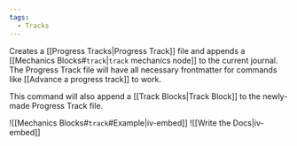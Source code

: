 ```yaml
---
tags:
  - Tracks
---
```

Creates a [[Progress Tracks|Progress Track]] file and appends a [[Mechanics Blocks#`track`|`track` mechanics node]] to the current journal. The Progress Track file will have all necessary frontmatter for commands like [[Advance a progress track]] to work.

This command will also append a [[Track Blocks|Track Block]] to the newly-made Progress Track file.

![[Mechanics Blocks#`track`#Example|iv-embed]]
![[Write the Docs|iv-embed]]